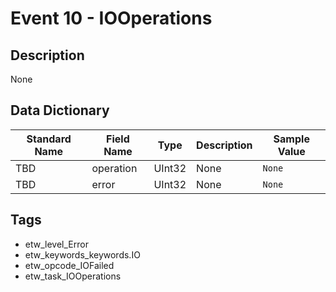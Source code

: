 # Event 10 - IOOperations

## Description
None

## Data Dictionary
|Standard Name|Field Name|Type|Description|Sample Value|
|---|---|---|---|---|
|TBD|operation|UInt32|None|`None`|
|TBD|error|UInt32|None|`None`|

## Tags
* etw_level_Error
* etw_keywords_keywords.IO
* etw_opcode_IOFailed
* etw_task_IOOperations